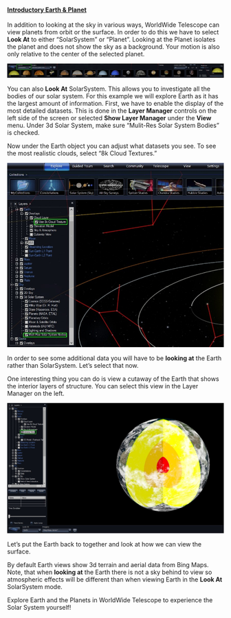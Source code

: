 #### [Introductory Earth & Planet](#earthplanet)

In addition to looking at the sky in various ways, WorldWide Telescope can view planets from orbit or the surface. In order to do this we have to select **Look At** to either “SolarSystem” or “Planet”. Looking at the Planet isolates the planet and does not show the sky as a background. Your motion is also only relative to the center of the selected planet.

![Look at solar system or planet](assets/look_at_dropdown.jpg)

You can also **Look At** SolarSystem. This allows you to investigate all the bodies of our solar system. For this example we will explore Earth as it has the largest amount of information. First, we have to enable the display of the most detailed datasets. This is done in the **Layer Manager** controls on the left side of the screen or selected **Show Layer Manager** under the **View** menu. Under 3d Solar System, make sure “Mulit-Res Solar System Bodies” is checked.

Now under the Earth object you can adjust what datasets you see. To see the most realistic clouds, select “8k Cloud Textures.”

![Multi res 8k cloud textures](assets/8k_cloud_textures.jpg)

In order to see some additional data you will have to be **looking at** the Earth rather than SolarSystem. Let’s select that now.

One interesting thing you can do is view a cutaway of the Earth that shows the interior layers of structure. You can select this view in the Layer Manager on the left.

![Earth Core](assets/earth_core.jpg)

Let’s put the Earth back to together and look at how we can view the surface.

By default Earth views show 3d terrain and aerial data from Bing Maps. Note, that when **looking at** the Earth there is not a sky behind to view so atmospheric effects will be different than when viewing Earth in the **Look At** SolarSystem mode.

Explore Earth and the Planets in WorldWide Telescope to experience the Solar System yourself!
